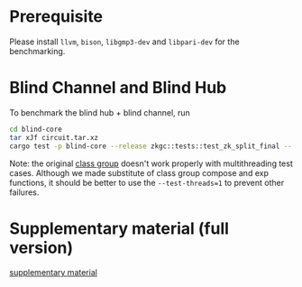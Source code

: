 # Prerequisite
Please install `llvm`, `bison`, `libgmp3-dev` and `libpari-dev` for the benchmarking.

# Blind Channel and Blind Hub
To benchmark the blind hub + blind channel, run
```bash
cd blind-core
tar xJf circuit.tar.xz
cargo test -p blind-core --release zkgc::tests::test_zk_split_final -- --exact --test-threads=1 --nocapture
```

Note: the original [class group](https://github.com/ZenGo-X/class) doesn't work properly with multithreading test cases. Although we made substitute of class group compose and exp functions, it should be better to use the `--test-threads=1` to prevent other failures.

# Supplementary material (full version)
[supplementary material](BlindHub_GitHub.pdf)
